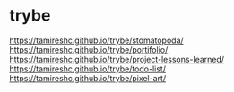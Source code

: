 # trybe

https://tamireshc.github.io/trybe/stomatopoda/ <br>
https://tamireshc.github.io/trybe/portifolio/ <br>
https://tamireshc.github.io/trybe/project-lessons-learned/<br>
https://tamireshc.github.io/trybe/todo-list/ <br>
https://tamireshc.github.io/trybe/pixel-art/ <br>
